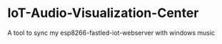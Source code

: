 # IoT-Audio-Visualization-Center
 A tool to sync my esp8266-fastled-iot-webserver with windows music

